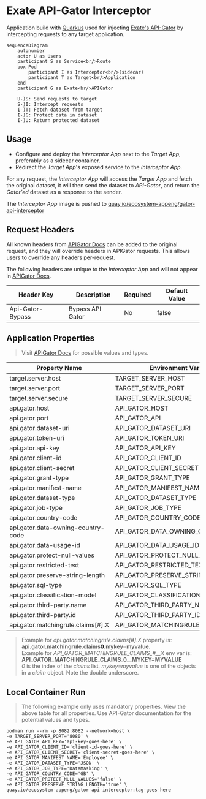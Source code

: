 # Exate API-Gator Interceptor

Application build with [Quarkus][0] used for injecting [Exate's API-Gator][1] by intercepting requests to any
target application.

```mermaid
sequenceDiagram
    autonumber
    actor U as Users
    participant S as Service<br/>Route
    box Pod
        participant I as Interceptor<br/>(sidecar)
        participant T as Target<br/>Application
    end
    participant G as Exate<br/>APIGator

    U-)S: Send requests to target
    S-)I: Intercept requests
    I-)T: Fetch dataset from target
    I-)G: Protect data in dataset
    I-)U: Return protected dataset
```

## Usage

- Configure and deploy the *Interceptor App* next to the *Target App*, preferably as a sidecar container.
- Redirect the *Target App*'s exposed service to the *Interceptor App*.

For any request, the *Interceptor App* will access the *Target App* and fetch the original dataset, it will then
send the dataset to *API-Gator*, and return the *Gator'ed* dataset as a response to the sender.

The *Interceptor App* image is pushed to [quay.io/ecosystem-appeng/gator-api-interceptor][3]

## Request Headers

All known headers from [APIGator Docs][2] can be added to the original request, and they will override headers in
APIGator requests. This allows users to override any headers per-request.

The following headers are unique to the *Interceptor App* and will not appear in [APIGator Docs][2].

| Header Key         | Description        | Required | Default Value |
|--------------------|--------------------|----------|---------------|
| Api-Gator-Bypass   | Bypass API Gator   | No       | false         | 

## Application Properties

> Visit [APIGator Docs][2] for possible values and types.

| Property Name                      | Environment Variable               | Required | Default Value                |
|------------------------------------|------------------------------------|:--------:|------------------------------|
| target.server.host                 | TARGET_SERVER_HOST                 |    No    | localhost                    |
| target.server.port                 | TARGET_SERVER_PORT                 |   Yes    |                              |
| target.server.secure               | TARGET_SERVER_SECURE               |    No    | false                        |
| api.gator.host                     | API_GATOR_HOST                     |    No    | api.exate.co                 |
| api.gator.port                     | API_GATOR_API                      |    No    | 443                          |
| api.gator.dataset-uri              | API_GATOR_DATASET_URI              |    No    | /apigator/protect/v1/dataset |
| api.gator.token-uri                | API_GATOR_TOKEN_URI                |    No    | /apigator/identity/v1/token  |
| api.gator.api-key                  | API_GATOR_API_KEY                  |   Yes    |                              |
| api.gator.client-id                | API_GATOR_CLIENT_ID                |   Yes    |                              |
| api.gator.client-secret            | API_GATOR_CLIENT_SECRET            |   Yes    |                              |
| api.gator.grant-type               | API_GATOR_GRANT_TYPE               |    No    | client_credentials           |
| api.gator.manifest-name            | API_GATOR_MANIFEST_NAME            |   Yes    |                              |
| api.gator.dataset-type             | API_GATOR_DATASET_TYPE             |   Yes    |                              |
| api.gator.job-type                 | API_GATOR_JOB_TYPE                 |   Yes    |                              |
| api.gator.country-code             | API_GATOR_COUNTRY_CODE             |   Yes    |                              |
| api.gator.data-owning-country-code | API_GATOR_DATA_OWNING_COUNTRY_CODE |    No    |                              |
| api.gator.data-usage-id            | API_GATOR_DATA_USAGE_ID            |    No    |                              |
| api.gator.protect-null-values      | API_GATOR_PROTECT_NULL_VALUES      |   Yes    |                              |
| api.gator.restricted-text          | API_GATOR_RESTRICTED_TEXT          |    No    |                              |
| api.gator.preserve-string-length   | API_GATOR_PRESERVE_STRING_LENGTH   |   Yes    |                              |
| api.gator.sql-type                 | API_GATOR_SQL_TYPE                 |    No    |                              |
| api.gator.classification-model     | API_GATOR_CLASSIFICATION_MODEL     |    No    |                              |
| api.gator.third-party.name         | API_GATOR_THIRD_PARTY_NAME         |    No    |                              |
| api.gator.third-party.id           | API_GATOR_THIRD_PARTY_ID           |    No    |                              |
| api.gator.matchingrule.claims[#].X | API_GATOR_MATCHINGRULE_CLAIMS_#__X |    No    |                              |

> Example for *api.gator.matchingrule.claims[#].X* property is: **api.gator.matchingrule.claims[0].mykey=myvalue**.<br/>
> Example for *API_GATOR_MATCHINGRULE_CLAIMS_#__X* env var is: **API_GATOR_MATCHINGRULE_CLAIMS_0__MYKEY=MYVALUE**<br/>
> *0* is the index of the *claims* list, *mykey=myvalue* is one of the objects in a *claim* object. Note the double underscore.

## Local Container Run

> The following example only uses mandatory properties. View the above table for all properties.
> Use API-Gator documentation for the potential values and types.

```shell
podman run --rm -p 8082:8082 --network=host \
-e TARGET_SERVER_PORT='8080' \
-e API_GATOR_API_KEY='api-key-goes-here' \
-e API_GATOR_CLIENT_ID='client-id-goes-here' \
-e API_GATOR_CLIENT_SECRET='client-secret-goes-here' \
-e API_GATOR_MANIFEST_NAME='Employee' \
-e API_GATOR_DATASET_TYPE='JSON' \
-e API_GATOR_JOB_TYPE='DataMasking' \
-e API_GATOR_COUNTRY_CODE='GB' \
-e API_GATOR_PROTECT_NULL_VALUES='false' \
-e API_GATOR_PRESERVE_STRING_LENGTH='true' \
quay.io/ecosystem-appeng/gator-api-interceptor:tag-goes-here
```

<!-- Links -->
[0]: https://quarkus.io/
[1]: https://developer.exate.co/catalog/api/b49306b2-4040-429e-9306-b24040129ea1?aq=ALL
[2]: https://developer.exate.co/catalog/api/b49306b2-4040-429e-9306-b24040129ea1/doc
[3]: https://quay.io/repository/ecosystem-appeng/gator-api-interceptor
